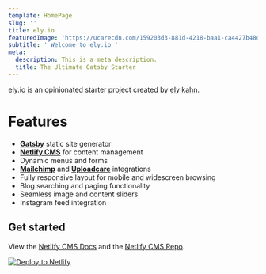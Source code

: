 ```yaml
---
template: HomePage
slug: ''
title: ely.io
featuredImage: 'https://ucarecdn.com/159203d3-881d-4218-baa1-ca4427b48d0d/'
subtitle: ' Welcome to ely.io '
meta:
  description: This is a meta description.
  title: The Ultimate Gatsby Starter
---
```

ely.io is an opinionated starter project created by [ely kahn](https://ely.io/contact/).

# Features

* **[Gatsby](https://gatsbyjs.org)** static site generator
* **[Netlify CMS](https://github.com/netlify/netlify-cms)** for content management
* Dynamic menus and forms
* **[Mailchimp](http://mailchimp.com)** and **[Uploadcare](https://uploadcare.com)** integrations
* Fully responsive layout for mobile and widescreen browsing
* Blog searching and paging functionality
* Seamless image and content sliders
* Instagram feed integration

## Get started

View the [Netlify CMS Docs](https://www.netlifycms.org/docs/) and the [Netlify CMS Repo](https://github.com/netlify/netlify-cms).

[![Deploy to Netlify](https://www.netlify.com/img/deploy/button.svg)](https://app.netlify.com/start/deploy?repository=https://github.com/thriveweb/yellowcake&stack=cms)
